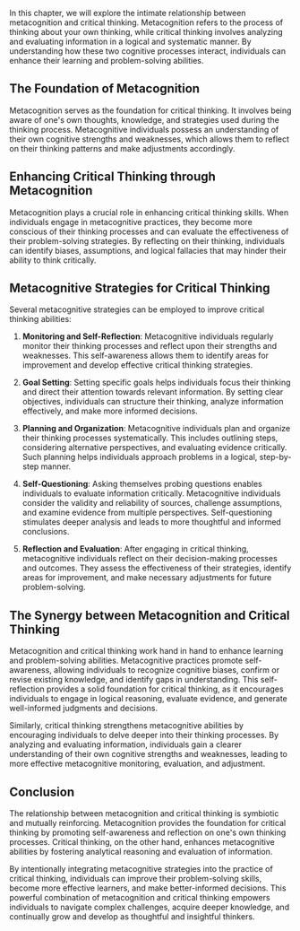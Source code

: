 
In this chapter, we will explore the intimate relationship between metacognition and critical thinking. Metacognition refers to the process of thinking about your own thinking, while critical thinking involves analyzing and evaluating information in a logical and systematic manner. By understanding how these two cognitive processes interact, individuals can enhance their learning and problem-solving abilities.

## The Foundation of Metacognition

Metacognition serves as the foundation for critical thinking. It involves being aware of one's own thoughts, knowledge, and strategies used during the thinking process. Metacognitive individuals possess an understanding of their own cognitive strengths and weaknesses, which allows them to reflect on their thinking patterns and make adjustments accordingly.

## Enhancing Critical Thinking through Metacognition

Metacognition plays a crucial role in enhancing critical thinking skills. When individuals engage in metacognitive practices, they become more conscious of their thinking processes and can evaluate the effectiveness of their problem-solving strategies. By reflecting on their thinking, individuals can identify biases, assumptions, and logical fallacies that may hinder their ability to think critically.

## Metacognitive Strategies for Critical Thinking

Several metacognitive strategies can be employed to improve critical thinking abilities:

1. **Monitoring and Self-Reflection**: Metacognitive individuals regularly monitor their thinking processes and reflect upon their strengths and weaknesses. This self-awareness allows them to identify areas for improvement and develop effective critical thinking strategies.
    
2. **Goal Setting**: Setting specific goals helps individuals focus their thinking and direct their attention towards relevant information. By setting clear objectives, individuals can structure their thinking, analyze information effectively, and make more informed decisions.
    
3. **Planning and Organization**: Metacognitive individuals plan and organize their thinking processes systematically. This includes outlining steps, considering alternative perspectives, and evaluating evidence critically. Such planning helps individuals approach problems in a logical, step-by-step manner.
    
4. **Self-Questioning**: Asking themselves probing questions enables individuals to evaluate information critically. Metacognitive individuals consider the validity and reliability of sources, challenge assumptions, and examine evidence from multiple perspectives. Self-questioning stimulates deeper analysis and leads to more thoughtful and informed conclusions.
    
5. **Reflection and Evaluation**: After engaging in critical thinking, metacognitive individuals reflect on their decision-making processes and outcomes. They assess the effectiveness of their strategies, identify areas for improvement, and make necessary adjustments for future problem-solving.
    

## The Synergy between Metacognition and Critical Thinking

Metacognition and critical thinking work hand in hand to enhance learning and problem-solving abilities. Metacognitive practices promote self-awareness, allowing individuals to recognize cognitive biases, confirm or revise existing knowledge, and identify gaps in understanding. This self-reflection provides a solid foundation for critical thinking, as it encourages individuals to engage in logical reasoning, evaluate evidence, and generate well-informed judgments and decisions.

Similarly, critical thinking strengthens metacognitive abilities by encouraging individuals to delve deeper into their thinking processes. By analyzing and evaluating information, individuals gain a clearer understanding of their own cognitive strengths and weaknesses, leading to more effective metacognitive monitoring, evaluation, and adjustment.

## Conclusion

The relationship between metacognition and critical thinking is symbiotic and mutually reinforcing. Metacognition provides the foundation for critical thinking by promoting self-awareness and reflection on one's own thinking processes. Critical thinking, on the other hand, enhances metacognitive abilities by fostering analytical reasoning and evaluation of information.

By intentionally integrating metacognitive strategies into the practice of critical thinking, individuals can improve their problem-solving skills, become more effective learners, and make better-informed decisions. This powerful combination of metacognition and critical thinking empowers individuals to navigate complex challenges, acquire deeper knowledge, and continually grow and develop as thoughtful and insightful thinkers.
